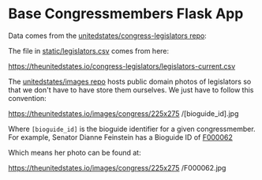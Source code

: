 # Base Congressmembers Flask App


Data comes from the [unitedstates/congress-legislators repo](https://github.com/unitedstates/congress-legislators):

The file in [static/legislators.csv](static/legislators.csv) comes from here:

https://theunitedstates.io/congress-legislators/legislators-current.csv

The [unitedstates/images repo](https://github.com/unitedstates/images) hosts public domain photos of legislators so that we don't have to have store them ourselves. We just have to follow this convention:


https://theunitedstates.io/images/congress/225x275
/[bioguide_id].jpg

Where `[bioguide_id]` is the bioguide identifier for a given congressmember. For example, Senator Dianne Feinstein has a Bioguide ID of [F000062](http://bioguide.congress.gov/scripts/biodisplay.pl?index=f000062)

Which means her photo can be found at:

https://theunitedstates.io/images/congress/225x275
/F000062.jpg
